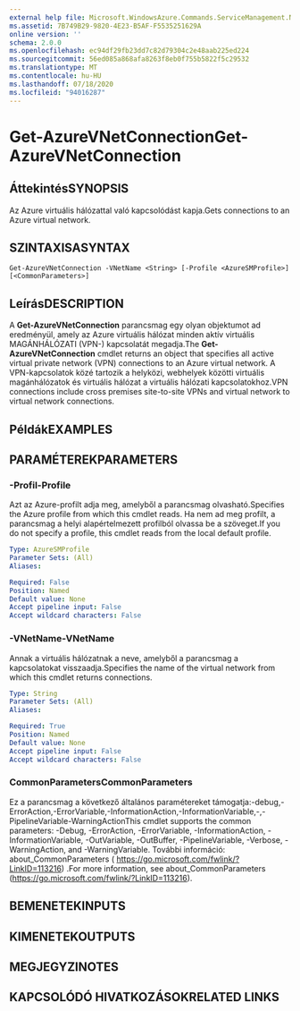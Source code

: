 ```yaml
---
external help file: Microsoft.WindowsAzure.Commands.ServiceManagement.Network.dll-Help.xml
ms.assetid: 7B749B29-9820-4E23-B5AF-F5535251629A
online version: ''
schema: 2.0.0
ms.openlocfilehash: ec94df29fb23dd7c82d79304c2e48aab225ed224
ms.sourcegitcommit: 56ed085a868afa8263f8eb0f755b5822f5c29532
ms.translationtype: MT
ms.contentlocale: hu-HU
ms.lasthandoff: 07/18/2020
ms.locfileid: "94016287"
---
```

# <span data-ttu-id="14ffc-101">Get-AzureVNetConnection</span><span class="sxs-lookup"><span data-stu-id="14ffc-101">Get-AzureVNetConnection</span></span>

## <span data-ttu-id="14ffc-102">Áttekintés</span><span class="sxs-lookup"><span data-stu-id="14ffc-102">SYNOPSIS</span></span>
<span data-ttu-id="14ffc-103">Az Azure virtuális hálózattal való kapcsolódást kapja.</span><span class="sxs-lookup"><span data-stu-id="14ffc-103">Gets connections to an Azure virtual network.</span></span>

## <span data-ttu-id="14ffc-104">SZINTAXISA</span><span class="sxs-lookup"><span data-stu-id="14ffc-104">SYNTAX</span></span>

```
Get-AzureVNetConnection -VNetName <String> [-Profile <AzureSMProfile>] [<CommonParameters>]
```

## <span data-ttu-id="14ffc-105">Leírás</span><span class="sxs-lookup"><span data-stu-id="14ffc-105">DESCRIPTION</span></span>
<span data-ttu-id="14ffc-106">A **Get-AzureVNetConnection** parancsmag egy olyan objektumot ad eredményül, amely az Azure virtuális hálózat minden aktív virtuális MAGÁNHÁLÓZATI (VPN-) kapcsolatát megadja.</span><span class="sxs-lookup"><span data-stu-id="14ffc-106">The **Get-AzureVNetConnection** cmdlet returns an object that specifies all active virtual private network (VPN) connections to an Azure virtual network.</span></span>
<span data-ttu-id="14ffc-107">A VPN-kapcsolatok közé tartozik a helyközi, webhelyek közötti virtuális magánhálózatok és virtuális hálózat a virtuális hálózati kapcsolatokhoz.</span><span class="sxs-lookup"><span data-stu-id="14ffc-107">VPN connections include cross premises site-to-site VPNs and virtual network to virtual network connections.</span></span>

## <span data-ttu-id="14ffc-108">Példák</span><span class="sxs-lookup"><span data-stu-id="14ffc-108">EXAMPLES</span></span>

## <span data-ttu-id="14ffc-109">PARAMÉTEREK</span><span class="sxs-lookup"><span data-stu-id="14ffc-109">PARAMETERS</span></span>

### <span data-ttu-id="14ffc-110">-Profil</span><span class="sxs-lookup"><span data-stu-id="14ffc-110">-Profile</span></span>
<span data-ttu-id="14ffc-111">Azt az Azure-profilt adja meg, amelyből a parancsmag olvasható.</span><span class="sxs-lookup"><span data-stu-id="14ffc-111">Specifies the Azure profile from which this cmdlet reads.</span></span>
<span data-ttu-id="14ffc-112">Ha nem ad meg profilt, a parancsmag a helyi alapértelmezett profilból olvassa be a szöveget.</span><span class="sxs-lookup"><span data-stu-id="14ffc-112">If you do not specify a profile, this cmdlet reads from the local default profile.</span></span>

```yaml
Type: AzureSMProfile
Parameter Sets: (All)
Aliases: 

Required: False
Position: Named
Default value: None
Accept pipeline input: False
Accept wildcard characters: False
```

### <span data-ttu-id="14ffc-113">-VNetName</span><span class="sxs-lookup"><span data-stu-id="14ffc-113">-VNetName</span></span>
<span data-ttu-id="14ffc-114">Annak a virtuális hálózatnak a neve, amelyből a parancsmag a kapcsolatokat visszaadja.</span><span class="sxs-lookup"><span data-stu-id="14ffc-114">Specifies the name of the virtual network from which this cmdlet returns connections.</span></span>

```yaml
Type: String
Parameter Sets: (All)
Aliases: 

Required: True
Position: Named
Default value: None
Accept pipeline input: False
Accept wildcard characters: False
```

### <span data-ttu-id="14ffc-115">CommonParameters</span><span class="sxs-lookup"><span data-stu-id="14ffc-115">CommonParameters</span></span>
<span data-ttu-id="14ffc-116">Ez a parancsmag a következő általános paramétereket támogatja:-debug,-ErrorAction,-ErrorVariable,-InformationAction,-InformationVariable,-,-PipelineVariable-WarningAction</span><span class="sxs-lookup"><span data-stu-id="14ffc-116">This cmdlet supports the common parameters: -Debug, -ErrorAction, -ErrorVariable, -InformationAction, -InformationVariable, -OutVariable, -OutBuffer, -PipelineVariable, -Verbose, -WarningAction, and -WarningVariable.</span></span> <span data-ttu-id="14ffc-117">További információ: about_CommonParameters ( https://go.microsoft.com/fwlink/?LinkID=113216) .</span><span class="sxs-lookup"><span data-stu-id="14ffc-117">For more information, see about_CommonParameters (https://go.microsoft.com/fwlink/?LinkID=113216).</span></span>

## <span data-ttu-id="14ffc-118">BEMENETEK</span><span class="sxs-lookup"><span data-stu-id="14ffc-118">INPUTS</span></span>

## <span data-ttu-id="14ffc-119">KIMENETEK</span><span class="sxs-lookup"><span data-stu-id="14ffc-119">OUTPUTS</span></span>

## <span data-ttu-id="14ffc-120">MEGJEGYZI</span><span class="sxs-lookup"><span data-stu-id="14ffc-120">NOTES</span></span>

## <span data-ttu-id="14ffc-121">KAPCSOLÓDÓ HIVATKOZÁSOK</span><span class="sxs-lookup"><span data-stu-id="14ffc-121">RELATED LINKS</span></span>

